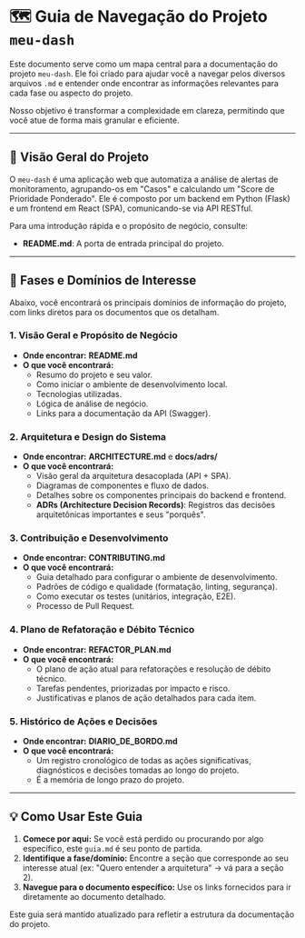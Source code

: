 # 🗺️ Guia de Navegação do Projeto `meu-dash`

Este documento serve como um mapa central para a documentação do projeto `meu-dash`. Ele foi criado para ajudar você a navegar pelos diversos arquivos `.md` e entender onde encontrar as informações relevantes para cada fase ou aspecto do projeto.

Nosso objetivo é transformar a complexidade em clareza, permitindo que você atue de forma mais granular e eficiente.

---

## 🚀 Visão Geral do Projeto

O `meu-dash` é uma aplicação web que automatiza a análise de alertas de monitoramento, agrupando-os em "Casos" e calculando um "Score de Prioridade Ponderado". Ele é composto por um backend em Python (Flask) e um frontend em React (SPA), comunicando-se via API RESTful.

Para uma introdução rápida e o propósito de negócio, consulte:

* **README.md**: A porta de entrada principal do projeto.

---

## 🧭 Fases e Domínios de Interesse

Abaixo, você encontrará os principais domínios de informação do projeto, com links diretos para os documentos que os detalham.

### 1. Visão Geral e Propósito de Negócio

* **Onde encontrar:** **README.md**
* **O que você encontrará:**
  * Resumo do projeto e seu valor.
  * Como iniciar o ambiente de desenvolvimento local.
  * Tecnologias utilizadas.
  * Lógica de análise de negócio.
  * Links para a documentação da API (Swagger).

### 2. Arquitetura e Design do Sistema

* **Onde encontrar:** **ARCHITECTURE.md** e **docs/adrs/**
* **O que você encontrará:**
  * Visão geral da arquitetura desacoplada (API + SPA).
  * Diagramas de componentes e fluxo de dados.
  * Detalhes sobre os componentes principais do backend e frontend.
  * **ADRs (Architecture Decision Records)**: Registros das decisões arquitetônicas importantes e seus "porquês".

### 3. Contribuição e Desenvolvimento

* **Onde encontrar:** **CONTRIBUTING.md**
* **O que você encontrará:**
  * Guia detalhado para configurar o ambiente de desenvolvimento.
  * Padrões de código e qualidade (formatação, linting, segurança).
  * Como executar os testes (unitários, integração, E2E).
  * Processo de Pull Request.

### 4. Plano de Refatoração e Débito Técnico

* **Onde encontrar:** **REFACTOR_PLAN.md**
* **O que você encontrará:**
  * O plano de ação atual para refatorações e resolução de débito técnico.
  * Tarefas pendentes, priorizadas por impacto e risco.
  * Justificativas e planos de ação detalhados para cada item.

### 5. Histórico de Ações e Decisões

* **Onde encontrar:** **DIARIO_DE_BORDO.md**
* **O que você encontrará:**
  * Um registro cronológico de todas as ações significativas, diagnósticos e decisões tomadas ao longo do projeto.
  * É a memória de longo prazo do projeto.

---

## 💡 Como Usar Este Guia

1. **Comece por aqui:** Se você está perdido ou procurando por algo específico, este `guia.md` é seu ponto de partida.
2. **Identifique a fase/domínio:** Encontre a seção que corresponde ao seu interesse atual (ex: "Quero entender a arquitetura" -> vá para a seção 2).
3. **Navegue para o documento específico:** Use os links fornecidos para ir diretamente ao documento detalhado.

Este guia será mantido atualizado para refletir a estrutura da documentação do projeto.
